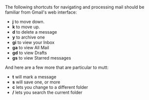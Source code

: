 The following shortcuts for navigating and processing mail should be familiar from Gmail's web interface:

-	__j__	to move down.
-	__k__	to move up.
-	__d__	to delete a message
-	__y__	to archive one
-	__gi__ to view your Inbox
-	__ga__ to view All Mail
-	__gd__ to view Drafts
-	__gs__ to view Starred messages

And here are a few more that are particular to mutt:

-	__t__ will mark a message
-	__s__ will save one, or more
-	__c__ lets you change to a different folder
-	__/__ lets you search the current folder
